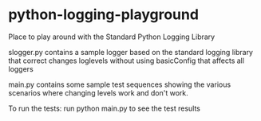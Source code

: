 # python-logging-playground
Place to play around with the Standard Python Logging Library

slogger.py contains a sample logger based on the standard logging library that correct changes loglevels without
using basicConfig that affects all loggers

main.py contains some sample test sequences showing the various scenarios where changing levels work and don't work. 

To run the tests: run python main.py to see the test results 
